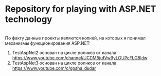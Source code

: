 # Repository for playing with ASP.NET technology 

<br/> По факту данные проекты являются копией, на которых я понимал механизмы функционирования ASP.NET:
1) TestAspNet2 основан на цикле роликов от канала
<br/> https://www.youtube.com/channel/UCDM5jufVw9yLOUPcFLG8Idw
2) TestAspNet3 основан на цикле роликов от канала
<br/> https://www.youtube.com/c/gosha_dudar
